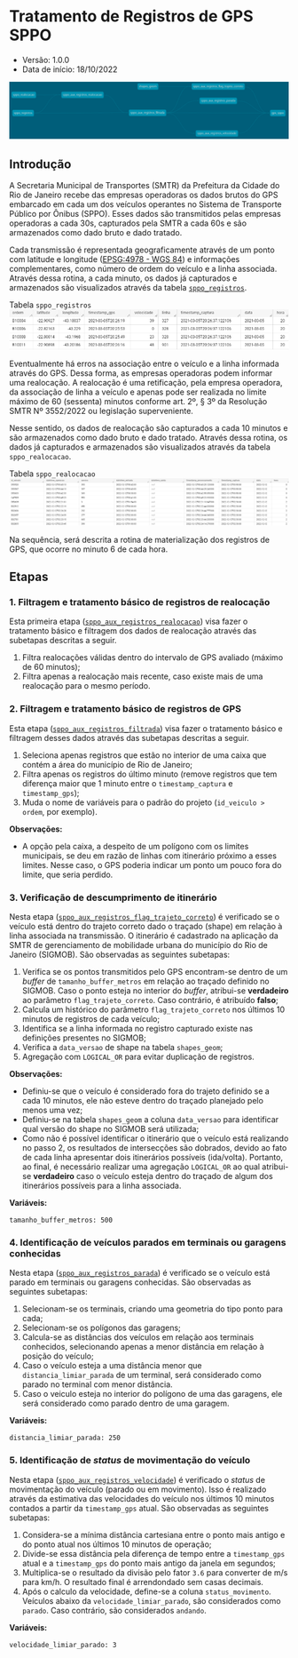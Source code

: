 # Tratamento de Registros de GPS SPPO

* Versão: 1.0.0
* Data de início: 18/10/2022

![Relacionamento entre etapas do processo](imgs/relationship.png)

## Introdução

A Secretaria Municipal de Transportes (SMTR) da Prefeitura da Cidade do Rio de Janeiro recebe das empresas operadoras os dados brutos do GPS embarcado em cada um dos veículos operantes no Sistema de Transporte Público por Ônibus (SPPO). Esses dados são transmitidos pelas empresas operadoras a cada 30s, capturados pela SMTR a cada 60s e são armazenados como dado bruto e dado tratado. 

Cada transmissão é representada geograficamente através de um ponto com latitude e longitude ([EPSG:4978 - WGS 84](https://epsg.io/4978)) e informações complementares, como número de ordem do veículo e a linha associada. Através dessa rotina, a cada minuto, os dados já capturados e armazenados são visualizados através da tabela [`sppo_registros`](https://www.data.rio/documents/transporte-rodoviário-gps-dos-ônibus).

Tabela `sppo_registros`
![Tabela sppo_registros](imgs/rj-smtr-dev.br_rj_riodejaneiro_onibus_gps.sppo_registros.png)

Eventualmente há erros na associação entre o veículo e a linha informada através do GPS. Dessa forma, as empresas operadoras podem informar uma realocação. A realocação é uma retificação, pela empresa operadora, da associação de linha a veículo e apenas pode ser realizada no limite máximo de 60 (sessenta) minutos conforme art. 2º, § 3º da Resolução SMTR Nº 3552/2022 ou legislação superveniente.

Nesse sentido, os dados de realocação são capturados a cada 10 minutos e são armazenados como dado bruto e dado tratado. Através dessa rotina, os dados já capturados e armazenados são visualizados através da tabela `sppo_realocacao`.

Tabela `sppo_realocacao`
![Tabela sppo_realocacao](imgs/rj-smtr-dev.br_rj_riodejaneiro_onibus_gps.sppo_realocacao.png)

Na sequência, será descrita a rotina de materialização dos registros de GPS, que ocorre no minuto 6 de cada hora.

## Etapas

### 1. Filtragem e tratamento básico de registros de realocação

Esta primeira etapa ([`sppo_aux_registros_realocacao`](https://github.com/prefeitura-rio/queries-rj-smtr/blob/master/models/br_rj_riodejaneiro_onibus_gps/sppo_aux_registros_realocacao.sql)) visa fazer o tratamento básico e filtragem dos dados de realocação através das subetapas descritas a seguir.

1. Filtra realocações válidas dentro do intervalo de GPS avaliado (máximo de 60 minutos);
2. Filtra apenas a realocação mais recente, caso existe mais de uma realocação para o mesmo período.

### 2. Filtragem e tratamento básico de registros de GPS

Esta etapa ([`sppo_aux_registros_filtrada`](https://github.com/prefeitura-rio/queries-rj-smtr/blob/master/models/br_rj_riodejaneiro_onibus_gps/sppo_aux_registros_filtrada.sql)) visa fazer o tratamento básico e filtragem desses dados através das subetapas descritas a seguir.

1. Seleciona apenas registros que estão no interior de uma caixa que contém a área do município de Rio de Janeiro;
2. Filtra apenas os registros do último minuto (remove registros que tem diferença maior que 1 minuto entre o `timestamp_captura` e `timestamp_gps`);
3. Muda o nome de variáveis para o padrão do projeto (`id_veiculo > ordem`, por exemplo).

**Observações:**
* A opção pela caixa, a despeito de um polígono com os limites municipais, se deu em razão de linhas com itinerário próximo a esses limites. Nesse caso, o GPS poderia indicar um ponto um pouco fora do limite, que seria perdido.

### 3. Verificação de descumprimento de itinerário

Nesta etapa ([`sppo_aux_registros_flag_trajeto_correto`](https://github.com/prefeitura-rio/queries-rj-smtr/blob/master/models/br_rj_riodejaneiro_onibus_gps/sppo_aux_registros_flag_trajeto_correto.sql)) é verificado se o veículo está dentro do trajeto correto dado o traçado (shape) em relação à linha associada na transmissão. O itinerário é cadastrado na aplicação da SMTR de gerenciamento de mobilidade urbana do município do Rio de Janeiro (SIGMOB). São observadas as seguintes subetapas:

1. Verifica se os pontos transmitidos pelo GPS encontram-se dentro de um _buffer_ de `tamanho_buffer_metros` em relação ao traçado definido no SIGMOB. Caso o ponto esteja no interior do _buffer_, atribui-se **verdadeiro** ao parâmetro `flag_trajeto_correto`. Caso contrário, é atribuído **falso**;
2. Calcula um histórico do parâmetro `flag_trajeto_correto` nos últimos 10 minutos de registros de cada veículo;
3. Identifica se a linha informada no registro capturado existe nas definições presentes no SIGMOB;
4. Verifica a `data_versao` de shape na tabela `shapes_geom`; 
5. Agregação com `LOGICAL_OR` para evitar duplicação de registros.

**Observações:**
* Definiu-se que o veículo é considerado fora do trajeto definido se a cada 10 minutos, ele não esteve dentro do traçado planejado pelo menos uma vez;
* Definiu-se na tabela `shapes_geom` a coluna `data_versao` para identificar qual versão do shape no SIGMOB será utilizada;
* Como não é possível identificar o itinerário que o veículo está realizando no passo 2, os resultados de intersecções são dobrados, devido ao fato de cada linha apresentar dois itinerários possíveis (ida/volta). Portanto, ao final, é necessário realizar uma agregação `LOGICAL_OR` ao qual atribui-se **verdadeiro** caso o veículo esteja dentro do traçado de algum dos itinerários possíveis para a linha associada.

**Variáveis:**
```
tamanho_buffer_metros: 500
``` 

### 4. Identificação de veículos parados em terminais ou garagens conhecidas

Nesta etapa ([`sppo_aux_registros_parada`](https://github.com/prefeitura-rio/queries-rj-smtr/blob/master/models/br_rj_riodejaneiro_onibus_gps/sppo_aux_registros_parada.sql)) é verificado se o veículo está parado em terminais ou garagens conhecidas. São observadas as seguintes subetapas:

1. Selecionam-se os terminais, criando uma geometria do tipo ponto para cada;
2. Selecionam-se os polígonos das garagens;
2. Calcula-se as distâncias dos veículos em relação aos terminais conhecidos, selecionando apenas a menor distância em relação à posição do veículo; 
3. Caso o veículo esteja a uma distância menor que `distancia_limiar_parada` de um terminal, será considerado como parado no terminal com menor distância.
4. Caso o veiculo esteja no interior do polígono de uma das garagens, ele será considerado como parado dentro de uma garagem.

**Variáveis:**
```
distancia_limiar_parada: 250
``` 

### 5. Identificação de _status_ de movimentação do veículo

Nesta etapa ([`sppo_aux_registros_velocidade`](https://github.com/prefeitura-rio/queries-rj-smtr/blob/master/models/br_rj_riodejaneiro_onibus_gps/sppo_aux_registros_velocidade.sql)) é verificado o _status_ de movimentação do veículo (parado ou em movimento). Isso é realizado através da estimativa das velocidades do veículo nos últimos 10 minutos contados a partir da `timestamp_gps` atual. São observadas as seguintes subetapas:

1. Considera-se a mínima distância cartesiana entre o ponto mais antigo e do ponto atual nos últimos 10 minutos de operação;
2. Divide-se essa distância pela diferença de tempo entre a `timestamp_gps` atual e a `timestamp_gps` do ponto mais antigo da janela em segundos;
3. Multiplica-se o resultado da divisão pelo fator `3.6` para converter de m/s para km/h. O resultado final é arrendondado sem casas decimais.
4. Após o calculo da velocidade, define-se a coluna `status_movimento`. Veículos abaixo da `velocidade_limiar_parado`, são considerados como `parado`. Caso contrário, são considerados `andando`.
 
**Variáveis:**
```
velocidade_limiar_parado: 3
``` 
